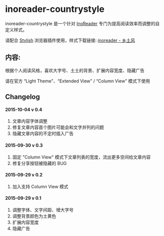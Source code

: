 inoreader-countrystyle
========

inoreader-countrystyle 是一个针对 [InoReader](https://www.inoreader.com/) 专门为提高阅读效率而调整的自定义样式。

请配合 [Stylish](https://userstyles.org/) 浏览器插件使用，样式下载链接: [inoreader - 乡土风](https://userstyles.org/styles/119240/inoreader)


## 内容:
根据个人阅读风格，喜欢大字号、土土的背景、扩展内容宽度、隐藏广告

请在官方 “Light Theme”、“Extended View” / “Column View” 模式下使用


## Changelog

#### 2015-10-04 v 0.4
1. 文章内容字体调整
2. 修复文章内容首个图片可能会和文字并列的问题
3. 隐藏文章内容的不定时插入广告

#### 2015-09-30 v 0.3
1. 固定 "Column View" 模式下文章列表的宽度，流出更多空间给文章内容
2. 修复分享按钮被隐藏的 BUG

#### 2015-09-29 v 0.2

1. 加入支持 Column View 模式

#### 2015-09-29 v 0.1

1. 调整字体、文字间距、增大字号
2. 调整背景颜色为土黄色
3. 扩展内容宽度
4. 隐藏广告





